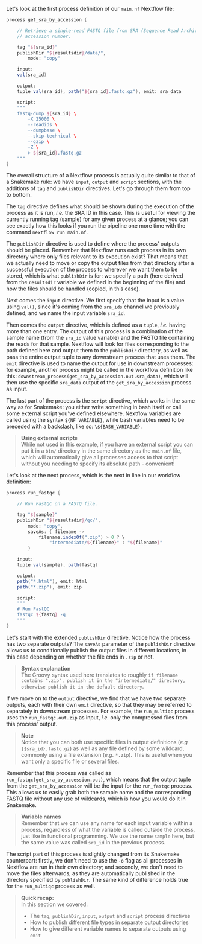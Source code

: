 Let's look at the first process definition of our `main.nf` Nextflow file:

```groovy
process get_sra_by_accession {

    // Retrieve a single-read FASTQ file from SRA (Sequence Read Archive) by run
    // accession number.

    tag "${sra_id}"
    publishDir "${resultsdir}/data/",
        mode: "copy"

    input:
    val(sra_id)

    output:
    tuple val(sra_id), path("${sra_id}.fastq.gz"), emit: sra_data

    script:
    """
    fastq-dump ${sra_id} \
        -X 25000 \
        --readids \
        --dumpbase \
        --skip-technical \
        --gzip \
        -Z \
        > ${sra_id}.fastq.gz
    """
}
```

The overall structure of a Nextflow process is actually quite similar to 
that of a Snakemake rule: we have `input`, `output` and `script` sections, 
with the additions of `tag` and `publishDir` directives. Let's go through 
them from top to bottom.

The `tag` directive defines what should be shown during the execution of the
process as it is run, *i.e.* the SRA ID in this case. This is useful for viewing
the currently running tag (sample) for any given process at a glance; you can
see exactly how this looks if you run the pipeline one more time with the
command `nextflow run main.nf`.

The `publishDir` directive is used to define where the process' outputs should
be placed. Remember that Nextflow runs each process in its own directory where
only files relevant to its execution exist? That means that we actually need to
move or copy the output files from that directory after a successful execution
of the process to wherever we want them to be stored, which is what
`publishDir` is for: we specify a path (here derived from the `resultsdir`
variable we defined in the beginning of the file) and how the files should be
handled (copied, in this case).

Next comes the `input` directive. We first specify that the input is a value
using `val()`, since it's coming from the `sra_ids` channel we previously
defined, and we name the input variable `sra_id`.

Then comes the `output` directive, which is defined as a `tuple`, *i.e.* having
more than one entry. The output of this process is a combination of the
sample name (from the `sra_id` value variable) and the FASTQ file containing the
reads for that sample. Nextflow will look for files corresponding to the path
defined here and output them to the `publishDir` directory, as well as pass the
entire output tuple to any downstream process that uses them. The `emit`
directive is used to name the output for use in downstream processes: for
example, another process might be called in the workflow definition like this:
`downstream_process(get_sra_by_accession.out.sra_data)`, which will then use the
specific `sra_data` output of the `get_sra_by_accession` process as input.

The last part of the process is the `script` directive, which works in the same
way as for Snakemake: you either write something in bash itself or call some
external script you've defined elsewhere. Nextflow variables are called using
the syntax `${NF_VARIABLE}`, while bash variables need to be preceded with a
backslash, like so: `\${BASH_VARIABLE}`.

> **Using external scripts** <br>
> While not used in this example, if you have an external script you can put it 
> in a `bin/` directory in the same directory as the `main.nf` file, which will
> automatically give all processes access to that script without you needing to
> specify its absolute path - convenient!

Let's look at the next process, which is the next in line in our workflow
definition:

```groovy
process run_fastqc {

    // Run FastQC on a FASTQ file.

    tag "${sample}"
    publishDir "${resultsdir}/qc/",
        mode: "copy",
        saveAs: { filename ->
            filename.indexOf(".zip") > 0 ? \
                "intermediate/${filename}" : "${filename}"
        }

    input:
    tuple val(sample), path(fastq)

    output:
    path("*.html"), emit: html
    path("*.zip"), emit: zip

    script:
    """
    # Run FastQC
    fastqc ${fastq} -q
    """
}
```

Let's start with the extended `publishDir` directive. Notice how the process has
two separate outputs? The `saveAs` parameter of the `publishDir` directive
allows us to conditionally publish the output files in different locations, in
this case depending on whether the file ends in `.zip` or not.

> **Syntax explanation** <br>
> The Groovy syntax used here translates to roughly `if filename contains
> ".zip", publish it in the "intermediate/" directory, otherwise publish it in
> the default directory`.

If we move on to the `output` directive, we find that we have two separate
outputs, each with their own `emit` directive, so that they may be referred to
separately in downstream processes. For example, the `run_multiqc` process uses
the `run_fastqc.out.zip` as input, *i.e.* only the compressed files from this
process' output.

> **Note** <br>
> Notice that you can both use specific files in output definitions (*e.g*
> `{$sra_id}.fastq.gz`) as well as any file defined by some wildcard, commonly
> using a file extension (*e.g.* `*.zip`). This is useful when you want
> only a specific file or several files.

Remember that this process was called as `run_fastqc(get_sra_by_accession.out)`,
which means that the output tuple from the `get_sra_by_accession` will be the
input for the `run_fastqc` process. This allows us to easily grab both the
sample name and the corresponding FASTQ file without any use of wildcards, which
is how you would do it in Snakemake.

> **Variable names** <br>
> Remember that we can use any name for each input variable within a process,
> regardless of what the variable is called outside the process, just like in
> functional programming. We use the name `sample` here, but the same value was
> called `sra_id` in the previous process.

The script part of this process is slightly changed from its Snakemake
counterpart: firstly, we don't need to use the `-o` flag as all processes in
Nextflow are run in their own directory; and secondly, we don't need to move the
files afterwards, as they are automatically published in the directory specified
by `publishDir`. The same kind of difference holds true for the `run_multiqc`
process as well.

> **Quick recap:** <br>
> In this section we covered:
>
> - The `tag`, `publishDir`, `input`, `output` and `script` process directives
> - How to publish different file types in separate output directories
> - How to give different variable names to separate outputs using `emit`

